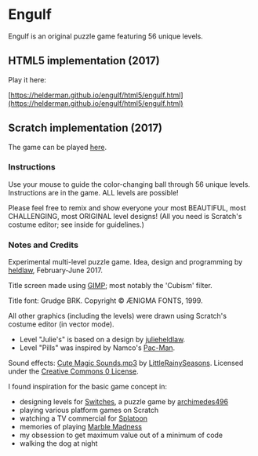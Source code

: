 # Engulf

Engulf is an original puzzle game featuring 56 unique levels.

## HTML5 implementation (2017)

Play it here:

[https://helderman.github.io/engulf/html5/engulf.html](https://helderman.github.io/engulf/html5/engulf.html)

## Scratch implementation (2017)

The game can be played
[here](https://scratch.mit.edu/projects/144893330/).

### Instructions

Use your mouse to guide the color-changing ball through 56 unique levels.
Instructions are in the game.
ALL levels are possible!

Please feel free to remix and show everyone
your most BEAUTIFUL, most CHALLENGING, most ORIGINAL level designs!
(All you need is Scratch's costume editor; see inside for guidelines.)

### Notes and Credits

Experimental multi-level puzzle game.
Idea, design and programming by
[heldlaw](https://scratch.mit.edu/users/heldlaw/),
February-June 2017.

Title screen made using [GIMP](https://www.gimp.org/);
most notably the 'Cubism' filter.

Title font: Grudge BRK. Copyright © ÆNIGMA FONTS, 1999.

All other graphics (including the levels)
were drawn using Scratch's costume editor (in vector mode).

- Level "Julie's" is based on a design by
  [julieheldlaw](https://scratch.mit.edu/users/julieheldlaw/).
- Level "Pills" was inspired by Namco's
  [Pac-Man](https://en.wikipedia.org/wiki/Pac-Man).

Sound effects:
[Cute Magic Sounds.mp3](http://www.freesound.org/people/LittleRainySeasons/sounds/368323/)
by
[LittleRainySeasons](http://www.freesound.org/people/LittleRainySeasons/).
Licensed under the
[Creative Commons 0 License](http://creativecommons.org/publicdomain/zero/1.0/).

I found inspiration for the basic game concept in:

- designing levels for
  [Switches](https://scratch.mit.edu/projects/33587070/),
  a puzzle game by
  [archimedes496](https://scratch.mit.edu/users/archimedes496/)
- playing various platform games on Scratch
- watching a TV commercial for
  [Splatoon](https://en.wikipedia.org/wiki/Splatoon)
- memories of playing
  [Marble Madness](https://en.wikipedia.org/wiki/Marble_Madness)
- my obsession to get maximum value out of a minimum of code
- walking the dog at night
